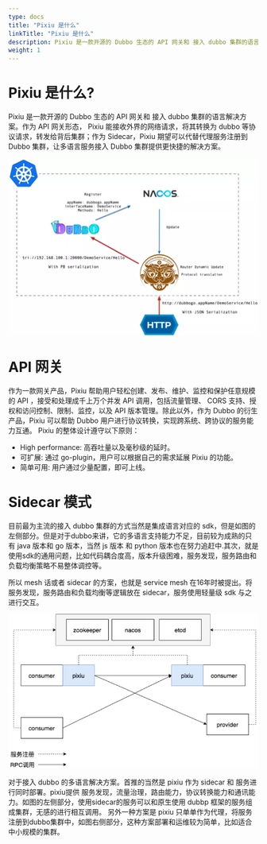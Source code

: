```yaml
---
type: docs
title: "Pixiu 是什么"
linkTitle: "Pixiu 是什么"
description: Pixiu 是一款开源的 Dubbo 生态的 API 网关和 接入 dubbo 集群的语言解决方案。作为 API 网关形态。
weight: 1
---
```


# Pixiu 是什么?


Pixiu 是一款开源的 Dubbo 生态的 API 网关和 接入 dubbo 集群的语言解决方案。作为 API 网关形态， Pixiu 能接收外界的网络请求，将其转换为 dubbo 等协议请求，转发给背后集群；作为 Sidecar，Pixiu 期望可以代替代理服务注册到 Dubbo 集群，让多语言服务接入 Dubbo 集群提供更快捷的解决方案。


![image](/imgs/pixiu/overview/pixiu-overview.png)




# API 网关

作为一款网关产品，Pixiu 帮助用户轻松创建、发布、维护、监控和保护任意规模的 API ，接受和处理成千上万个并发 API 调用，包括流量管理、 CORS 支持、授权和访问控制、限制、监控，以及 API 版本管理。除此以外，作为 Dubbo 的衍生产品，Pixiu 可以帮助 Dubbo 用户进行协议转换，实现跨系统、跨协议的服务能力互通。
Pixiu 的整体设计遵守以下原则：
- High performance: 高吞吐量以及毫秒级的延时。
- 可扩展: 通过 go-plugin，用户可以根据自己的需求延展 Pixiu 的功能。
- 简单可用: 用户通过少量配置，即可上线。


# Sidecar 模式

目前最为主流的接入 dubbo 集群的方式当然是集成语言对应的 sdk，但是如图的左侧部分。但是对于dubbo来讲，它的多语言支持能力不足，目前较为成熟的只有 java 版本和 go 版本，当然 js 版本 和 python 版本也在努力追赶中.其次，就是使用sdk的通用问题，比如代码耦合度高，版本升级困难，服务发现，服务路由和负载均衡策略不易整体调控等。

所以 mesh 话或者 sidecar 的方案，也就是 service mesh 在16年时被提出。将服务发现，服务路由和负载均衡等逻辑放在 sidecar，服务使用轻量级 sdk 与之进行交互。 

![](/imgs/pixiu/overview/pixiu-sidecar.png)

对于接入 dubbo 的多语言解决方案。首推的当然是 pixiu 作为 sidecar 和 服务进行同时部署。pixiu提供 服务发现，流量治理，路由能力，协议转换能力和通讯能力。如图的左侧部分，使用sidecar的服务可以和原生使用 dubbp 框架的服务组成集群，无感的进行相互调用。
另外一种方案是 pixiu 只单单作为代理，将服务注册到dubbo集群中，如图右侧部分，这种方案部署和运维较为简单，比如适合中小规模的集群。


